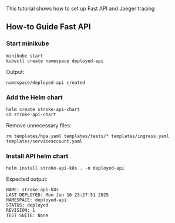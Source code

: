 This tutorial shows how to set up Fast API and Jaeger tracing
## How-to Guide Fast API

### Start minikube
```shell
minikube start
kubectl create namespace deployed-api
```
Output:
```shell
namespace/deployed-api created
```

### Add the Helm chart
```shell
helm create stroke-api-chart
cd stroke-api-chart
```
Remove unnecessary files:
```shell
rm templates/hpa.yaml templates/tests/* templates/ingress.yaml templates/serviceaccount.yaml
```

### Install API helm chart
```shell
helm install stroke-api-k8s . -n deployed-api
```
Expected output:
```shell
NAME: stroke-api-k8s
LAST DEPLOYED: Mon Jun 16 23:27:51 2025
NAMESPACE: deployed-api
STATUS: deployed
REVISION: 1
TEST SUITE: None
```